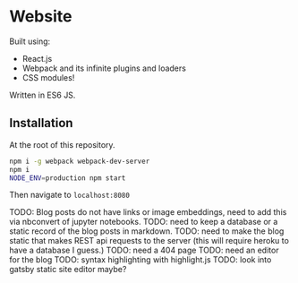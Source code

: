 # Website
Built using:
- React.js
- Webpack and its infinite plugins and loaders
- CSS modules!

Written in ES6 JS.

## Installation
At the root of this repository.
```bash
npm i -g webpack webpack-dev-server
npm i
NODE_ENV=production npm start
```
Then navigate to `localhost:8080`


TODO: Blog posts do not have links or image embeddings, need to add this via nbconvert of jupyter notebooks.
TODO: need to keep a database or a static record of the blog posts
    in markdown.
TODO: need to make the blog static that makes REST api requests
to the server (this will require heroku to have a database I guess.)
TODO: need a 404 page
TODO: need an editor for the blog
TODO: syntax highlighting with highlight.js
TODO: look into gatsby static site editor maybe?